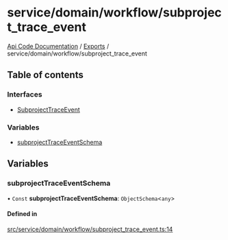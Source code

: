 # service/domain/workflow/subproject\_trace\_event
 
[Api Code Documentation](../README.md) / [Exports](../modules.md) / service/domain/workflow/subproject\_trace\_event

## Table of contents

### Interfaces

- [SubprojectTraceEvent](../interfaces/service_domain_workflow_subproject_trace_event.SubprojectTraceEvent.md)

### Variables

- [subprojectTraceEventSchema](service_domain_workflow_subproject_trace_event.md#subprojecttraceeventschema)

## Variables

### subprojectTraceEventSchema

• `Const` **subprojectTraceEventSchema**: `ObjectSchema`\<`any`\>

#### Defined in

[src/service/domain/workflow/subproject_trace_event.ts:14](https://github.com/openkfw/TruBudget/blob/90402cb/api/src/service/domain/workflow/subproject_trace_event.ts#L14)
